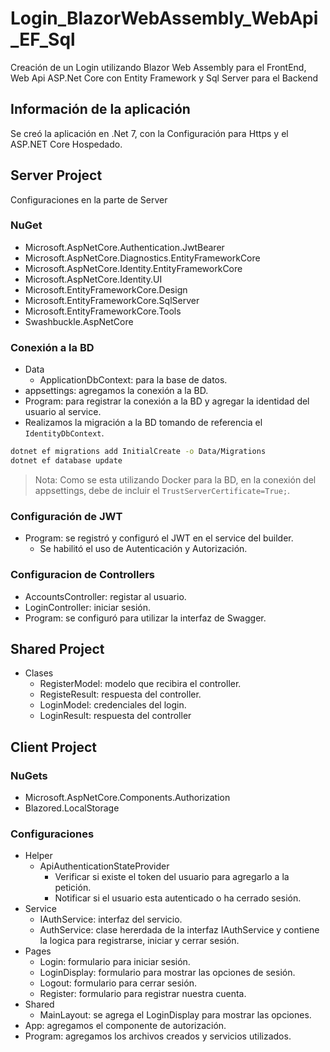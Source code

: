 # Login_BlazorWebAssembly_WebApi_EF_Sql

Creación de un Login utilizando Blazor Web Assembly para el FrontEnd, Web Api ASP.Net Core con Entity Framework y Sql Server para el Backend

## Información de la aplicación

Se creó la aplicación en .Net 7, con la Configuración para Https y el ASP.NET Core Hospedado.

## Server Project

Configuraciones en la parte de Server

### NuGet

- Microsoft.AspNetCore.Authentication.JwtBearer
- Microsoft.AspNetCore.Diagnostics.EntityFrameworkCore
- Microsoft.AspNetCore.Identity.EntityFrameworkCore
- Microsoft.AspNetCore.Identity.UI
- Microsoft.EntityFrameworkCore.Design
- Microsoft.EntityFrameworkCore.SqlServer
- Microsoft.EntityFrameworkCore.Tools
- Swashbuckle.AspNetCore

### Conexión a la BD

- Data
  - ApplicationDbContext: para la base de datos.
- appsettings: agregamos la conexión a la BD.
- Program: para registrar la conexión a la BD y agregar la identidad del usuario al service.
- Realizamos la migración a la BD tomando de referencia el `IdentityDbContext`.

```sh
dotnet ef migrations add InitialCreate -o Data/Migrations
dotnet ef database update
```

> Nota: Como se esta utilizando Docker para la BD, en la conexión del appsettings, debe de incluir el `TrustServerCertificate=True;`.

### Configuración de JWT

- Program: se registró y configuró el JWT en el service del builder.
  - Se habilitó el uso de Autenticación y Autorización.

### Configuracion de Controllers

- AccountsController: registar al usuario.
- LoginController: iniciar sesión.
- Program: se configuró para utilizar la interfaz de Swagger.

## Shared Project

- Clases
  - RegisterModel: modelo que recibira el controller.
  - RegisteResult: respuesta del controller.
  - LoginModel: credenciales del login.
  - LoginResult: respuesta del controller

## Client Project

### NuGets

- Microsoft.AspNetCore.Components.Authorization
- Blazored.LocalStorage

### Configuraciones

- Helper
  - ApiAuthenticationStateProvider
    - Verificar si existe el token del usuario para agregarlo a la petición.
    - Notificar si el usuario esta autenticado o ha cerrado sesión.
- Service
  - IAuthService: interfaz del servicio.
  - AuthService: clase hererdada de la interfaz IAuthService y contiene la logica para registrarse, iniciar y cerrar sesión.
- Pages
  - Login: formulario para iniciar sesión.
  - LoginDisplay: formulario para mostrar las opciones de sesión.
  - Logout: formulario para cerrar sesión.
  - Register: formulario para registrar nuestra cuenta.
- Shared
  - MainLayout: se agrega el LoginDisplay para mostrar las opciones.
- App: agregamos el componente de autorización.
- Program: agregamos los archivos creados y servicios utilizados.
